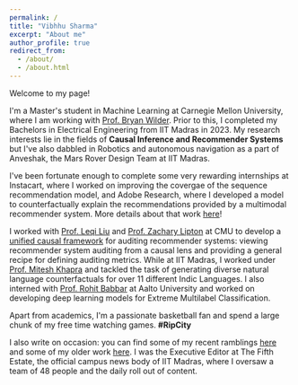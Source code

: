 ```yaml
---
permalink: /
title: "Vibhhu Sharma"
excerpt: "About me"
author_profile: true
redirect_from: 
  - /about/
  - /about.html
---
```


Welcome to my page! 
<br>

I'm a Master's student in Machine Learning at Carnegie Mellon University, where I am working with [Prof. Bryan Wilder](https://bryanwilder.github.io/). Prior to this, I completed my Bachelors in Electrical Engineering from IIT Madras in 2023. My research interests lie in the fields of **Causal Inference and Recommender Systems** but I've also dabbled in Robotics and autonomous navigation as a part of Anveshak, the Mars Rover Design Team at IIT Madras.
<br>

I've been fortunate enough to complete some very rewarding internships at Instacart, where I worked on improving the covergae of the sequence recommendation model, and Adobe Research, where I developed a model to counterfactually explain the recommendations provided by a multimodal recommender system. More details about that work [here](https://dl.acm.org/doi/10.1145/3589335.3651484)!

I worked with [Prof. Leqi Liu](https://leqiliu.github.io/) and [Prof. Zachary Lipton](https://www.zacharylipton.com/) at CMU to develop a [unified causal framework](https://arxiv.org/abs/2409.13210) for auditing recommender systems: viewing recommender system auditing from a causal lens and providing a general recipe for defining auditing metrics. While at IIT Madras, I worked under [Prof. Mitesh Khapra](http://www.cse.iitm.ac.in/~miteshk/) and tackled the task of generating diverse natural language counterfactuals for over 11 different Indic Languages. I also interned with [Prof. Rohit Babbar](https://sites.google.com/site/rohitbabbar/Home) at Aalto University and worked on developing deep learning models for Extreme Multilabel Classification.
<br>

Apart from academics, I'm a passionate basketball fan and spend a large chunk of my free time watching games. **#RipCity**
<br>

I also write on occasion: you can find some of my recent ramblings [here](https://www.t5eiitm.org/author/vibhhu-sharma/) and some of my older work [here](https://medium.com/@vibhhusharma2012). I was the Executive Editor at The Fifth Estate, the official campus news body of IIT Madras, where I oversaw a team of 48 people and the daily roll out of content.

